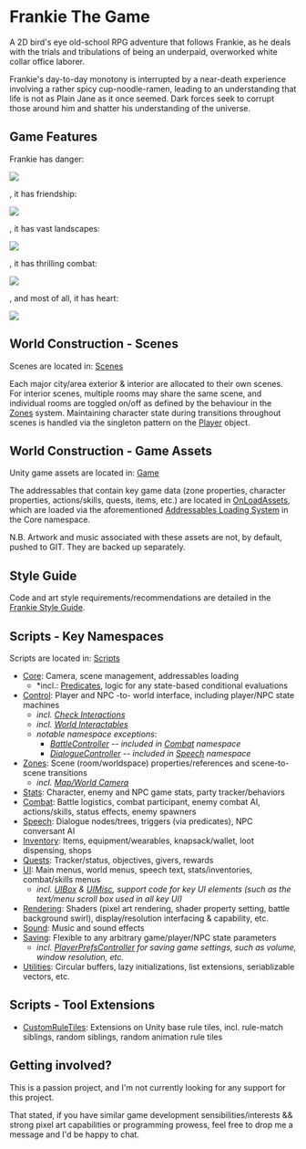 # Frankie The Game

A 2D bird's eye old-school RPG adventure that follows Frankie, as he deals with the trials and tribulations of being an underpaid, overworked white collar office laborer.  

Frankie's day-to-day monotony is interrupted by a near-death experience involving a rather spicy cup-noodle-ramen, leading to an understanding that life is not as Plain Jane as it once seemed.  Dark forces seek to corrupt those around him and shatter his understanding of the universe.

## Game Features

Frankie has danger:

![](./InfoTools/Images/HorseDanger.png)

, it has friendship:

![](./InfoTools/Images/FrankieFriendship.gif)

, it has vast landscapes:

![](./InfoTools/Images/VastOverworld.png)

, it has thrilling combat:

![](./InfoTools/Images/ThrillingCombatToo.png)

, and most of all, it has heart:

![](./InfoTools/Images/LucySmooch.png)

## World Construction - Scenes

Scenes are located in: [Scenes](./Assets/Scenes/)

Each major city/area exterior & interior are allocated to their own scenes.  For interior scenes, multiple rooms may share the same scene, and individual rooms are toggled on/off as defined by the behaviour in the [Zones](./Assets/Scripts/Zones/) system.  Maintaining character state during transitions throughout scenes is handled via the singleton pattern on the [Player](./Assets/Scripts/Core/Player.cs) object.

## World Construction - Game Assets

Unity game assets are located in: [Game](./Assets/Game/)

The addressables that contain key game data (zone properties, character properties, actions/skills, quests, items, etc.) are located in [OnLoadAssets](./Assets/Game/OnLoadAssets/), which are loaded via the aforementioned [Addressables Loading System](./Assets/Scripts/Core/AddressablesHandling/) in the Core namespace.

N.B. Artwork and music associated with these assets are not, by default, pushed to GIT.  They are backed up separately.

## Style Guide

Code and art style requirements/recommendations are detailed in the [Frankie Style Guide](./InfoTools/StyleGuide/).

## Scripts - Key Namespaces

Scripts are located in: [Scripts](./Assets/Scripts/)

* [Core](./Assets/Scripts/Core/):  Camera, scene management, addressables loading
    * *incl.: [Predicates](./Assets/Scripts/Predicates/), logic for any state-based conditional evaluations
* [Control](./Assets/Scripts/Control/):  Player and NPC -to- world interface, including player/NPC state machines
    * *incl. [Check Interactions](./Assets/Scripts/CheckInteractions/)*
    * *incl. [World Interactables](./Assets/Scripts/World/)*
    * *notable namespace exceptions*:
        * *[BattleController](./Assets/Scripts/Control/Controllers/BattleController.cs) -- included in [Combat](./Assets/Scripts/Combat/) namespace*
        * *[DialogueController](./Assets/Scripts/Control/Controllers/DialogueController.cs) -- included in [Speech](./Assets/Scripts/Speech/) namespace*
* [Zones](./Assets/Scripts/Zones/):  Scene (room/worldspace) properties/references and scene-to-scene transitions
    * *incl. [Map/World Camera](./Assets/Scripts/Zones/Map/)*
* [Stats](./Assets/Scripts/Stats/):  Character, enemy and NPC game stats, party tracker/behaviors
* [Combat](./Assets/Scripts/Combat/):  Battle logistics, combat participant, enemy combat AI, actions/skills, status effects, enemy spawners
* [Speech](./Assets/Scripts/Speech/):  Dialogue nodes/trees, triggers (via predicates), NPC conversant AI
* [Inventory](./Assets/Scripts/Inventory/):  Items, equipment/wearables, knapsack/wallet, loot dispensing, shops
* [Quests](./Assets/Scripts/Quests/):  Tracker/status, objectives, givers, rewards
* [UI](./Assets/Scripts/UI/):  Main menus, world menus, speech text, stats/inventories, combat/skills menus
  * *incl. [UIBox](./Assets/Scripts/UI/UIBox/) & [UIMisc](./Assets/Scripts/UI/UIMisc/), support code for key UI elements (such as the text/menu scroll box used in all key UI)*
* [Rendering](./Assets/Scripts/Rendering/):  Shaders (pixel art rendering, shader property setting, battle background swirl), display/resolution interfacing & capability, etc.
* [Sound](./Assets/Scripts/Sound/):  Music and sound effects
* [Saving](./Assets/Scripts/Saving/):  Flexible to any arbitrary game/player/NPC state parameters
  * *incl. [PlayerPrefsController](./Assets/Scripts/Saving/PlayerPrefsController.cs) for saving game settings, such as volume, window resolution, etc.*
* [Utilities](./Assets/Scripts/Utils/):  Circular buffers, lazy initializations, list extensions, seriablizable vectors, etc.

## Scripts - Tool Extensions

* [CustomRuleTiles](./Assets/Scripts/CustomRuleTiles/):  Extensions on Unity base rule tiles, incl. rule-match siblings, random siblings, random animation rule tiles

## Getting involved?

This is a passion project, and I'm not currently looking for any support for this project.  

That stated, if you have similar game development sensibilities/interests && strong pixel art capabilities or programming prowess, feel free to drop me a message and I'd be happy to chat.
